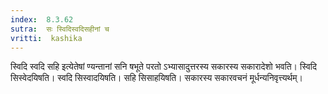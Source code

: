 ```yaml
---
index:  8.3.62
sutra:  सः स्विदिस्वदिसहीनां च
vritti:  kashika 
---
```


स्विदि स्वदि सहि इत्येतेषां ण्यन्तानां सनि षभूते परतो ऽभ्यासादुत्तरस्य सकारस्य सकारादेशो भवति। स्विदि सिस्वेदयिषति। स्वदि सिस्वादयिषति। सहि सिसाहयिषति। सकारस्य सकारवचनं मूर्धन्यनिवृत्त्यर्थम्।

